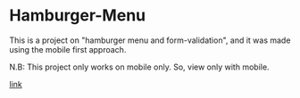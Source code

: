 # Hamburger-Menu

This is a project on "hamburger menu and form-validation", and it was made using the mobile first approach.

N.B: This project only works on mobile only. So, view only with mobile.

[link](https://joshua-hamburger.netlify.app/)
